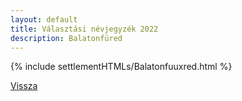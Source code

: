 ```yaml
---
layout: default
title: Választási névjegyzék 2022
description: Balatonfüred
---
```


{% include settlementHTMLs/Balatonfuuxred.html %}

[Vissza](./)